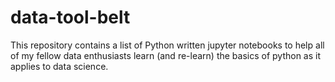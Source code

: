 # data-tool-belt
This repository contains a list of Python written jupyter notebooks to help all of my fellow data enthusiasts learn (and re-learn) the basics of python as it applies to data science.
